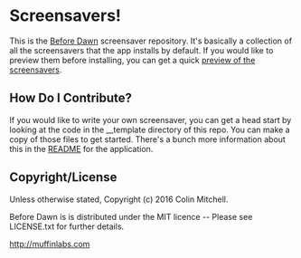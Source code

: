 # Screensavers!

This is the [Before Dawn](http://github.com/muffinista/before-dawn)
screensaver repository. It's basically a collection of all the
screensavers that the app installs by default. If you would like to
preview them before installing, you can get a quick
[preview of the screensavers](http://muffinista.github.io/before-dawn-screensavers/).

## How Do I Contribute?

If you would like to write your own screensaver, you can get a head
start by looking at the code in the __template directory of this repo.
You can make a copy of those files to get started. There's a bunch
more information about this in the
[README](https://github.com/muffinista/before-dawn/blob/master/README.md)
for the application.


## Copyright/License

Unless otherwise stated, Copyright (c) 2016 Colin Mitchell.

Before Dawn is is distributed under the MIT licence -- Please see LICENSE.txt for further details.

http://muffinlabs.com
